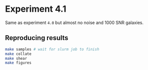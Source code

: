 # Experiment 4.1

Same as experiment `4.0` but almost no noise and 1000 SNR galaxies.

## Reproducing results

```bash 
make samples # wait for slurm job to finish
make collate 
make shear 
make figures
```
